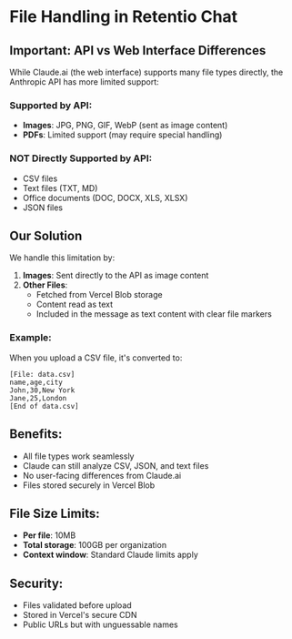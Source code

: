 # File Handling in Retentio Chat

## Important: API vs Web Interface Differences

While Claude.ai (the web interface) supports many file types directly, the Anthropic API has more limited support:

### Supported by API:

- **Images**: JPG, PNG, GIF, WebP (sent as image content)
- **PDFs**: Limited support (may require special handling)

### NOT Directly Supported by API:

- CSV files
- Text files (TXT, MD)
- Office documents (DOC, DOCX, XLS, XLSX)
- JSON files

## Our Solution

We handle this limitation by:

1. **Images**: Sent directly to the API as image content
2. **Other Files**:
   - Fetched from Vercel Blob storage
   - Content read as text
   - Included in the message as text content with clear file markers

### Example:

When you upload a CSV file, it's converted to:

```
[File: data.csv]
name,age,city
John,30,New York
Jane,25,London
[End of data.csv]
```

## Benefits:

- All file types work seamlessly
- Claude can still analyze CSV, JSON, and text files
- No user-facing differences from Claude.ai
- Files stored securely in Vercel Blob

## File Size Limits:

- **Per file**: 10MB
- **Total storage**: 100GB per organization
- **Context window**: Standard Claude limits apply

## Security:

- Files validated before upload
- Stored in Vercel's secure CDN
- Public URLs but with unguessable names
